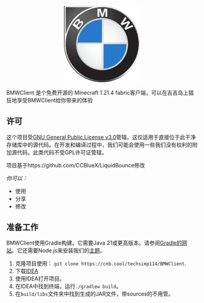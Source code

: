 <div align="center">
<p>
    <img width="200" src="./src/main/resources/resources/bmwclient/icon.png">
</p>

</div>

BMWClient 是个免费开源的 Minecraft 1.21.4 fabric客户端，可以在吉吉岛上猖狂地享受BMWClient给你带来的体验


## 许可

这个项目受[GNU General Public License v3.0](https://www.gnu.org/licenses/gpl-3.0.en.html)管辖。这仅适用于直接位于此干净存储库中的源代码。在开发和编译过程中，我们可能会使用一些我们没有权利的附加源代码。此类代码不受GPL许可证管辖。

项目基于https://github.com/CCBlueX/LiquidBounce修改

*你可以：*

- 使用
- 分享
- 修改


## 准备工作

BMWClient使用Gradle构建。它需要Java 21或更高版本。请参阅[Gradle的网站](https://gradle.org/install/)。它还需要Node.js来安装我们的[主题](https://github.com/CCBlueX/LiquidBounce/tree/nextgen/src-theme)。

1. 克隆项目使用： `git clone https://cnb.cool/techsimp114/BMWClient`.
2. 下载[IDEA](https://www.jetbrains.com/idea/)
3. 使用IDEA打开项目。
4. 在IDEA中找到终端，运行`./gradlew build`。
5. 在`build/libs`文件夹中找到生成的JAR文件，带sources的不用管。
